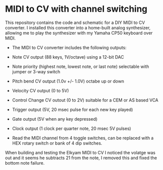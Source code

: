 # MIDI to CV with channel switching

This repository contains the code and schematic for a DIY MIDI to CV converter. I installed this converter into a home-built analog synthesizer, allowing me to play the synthesizer with my Yamaha CP50 keyboard over MIDI.

- The MIDI to CV converter includes the following outputs:

- Note CV output (88 keys, 1V/octave) using a 12-bit DAC
- Note priority (highest note, lowest note, or last note) selectable with jumper or 3-way switch
- Pitch bend CV output (1.0v +/- 1.0V) octabe up or down
- Velocity CV output (0 to 5V)
- Control Change CV outout (0 to 2V) suitable for a CEM or AS  based VCA
- Trigger output (5V, 20 msec pulse for each new key played)
- Gate output (5V when any key depressed)
- Clock output (1 clock per quarter note, 20 msec 5V pulses)
- Read the MIDI channel from 4 toggle switches, can be replaced with a HEX rotary switch or bank of 4 dip switches.

When building and testing the Elkyam MIDI to CV I noticed the volatge was out and it seems he subtracts 21 from the note, I removed this and fixed the bottom note failure.


